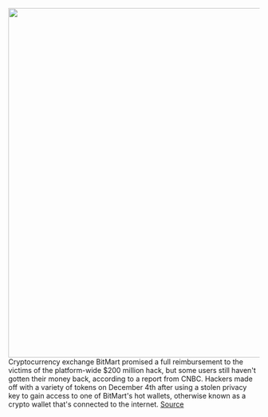 <img src='https://cdn.vox-cdn.com/thumbor/fGlDdYCQdp0kWUDQAXjAXxt4aHE=/0x0:2040x1360/1200x800/filters:focal(857x517:1183x843)/cdn.vox-cdn.com/uploads/chorus_image/image/70366520/acastro_170621_1777_0008.0.jpg' width='700px' /><br/>
Cryptocurrency exchange BitMart promised a full reimbursement to the victims of the platform-wide $200 million hack, but some users still haven't gotten their money back, according to a report from CNBC. Hackers made off with a variety of tokens on December 4th after using a stolen privacy key to gain access to one of BitMart's hot wallets, otherwise known as a crypto wallet that's connected to the internet.
<a href='https://www.theverge.com/2022/1/9/22874734/bitmart-crypto-hack-victims-200-million'> Source <a/>